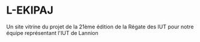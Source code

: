 # L-EKIPAJ
Un site vitrine du projet de la 21ème édition de la Régate des IUT pour notre équipe représentant l'IUT de Lannion
